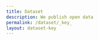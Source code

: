 ```yaml
---
title: Dataset
description: We publish open data
permalink: /dataset/_key_
layout: dataset-key
---
```


